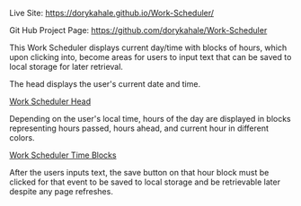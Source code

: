 Live Site: 
https://dorykahale.github.io/Work-Scheduler/

Git Hub Project Page:
https://github.com/dorykahale/Work-Scheduler

This Work Scheduler displays current day/time with blocks of hours, which upon clicking into, become areas for users to input text that can be saved to local storage for later retrieval.

The head displays the user's current date and time.

[Work Scheduler Head](/assets/images/Scheduler-1.png)

Depending on the user's local time, hours of the day are displayed in blocks representing hours passed, hours ahead, and current hour in different colors. 

[Work Scheduler Time Blocks](/assets/images/Scheduler-2.png)

After the users inputs text, the save button on that hour block must be clicked for that event to be saved to local storage and be retrievable later despite any page refreshes. 


